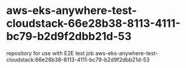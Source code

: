 # aws-eks-anywhere-test-cloudstack-66e28b38-8113-4111-bc79-b2d9f2dbb21d-53
repository for use with E2E test job aws-eks-anywhere-test-cloudstack:66e28b38-8113-4111-bc79-b2d9f2dbb21d-53
